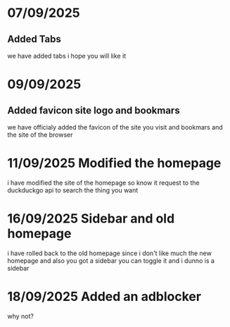 # 07/09/2025
## Added Tabs
we have added tabs i hope you will like it
# 09/09/2025
## Added favicon site logo and bookmars
we have officialy added the favicon of the site you visit and bookmars and the site of the browser
# 11/09/2025 Modified the homepage 
i have modified the site of the homepage so know it request to the duckduckgo api to search the thing you want
# 16/09/2025 Sidebar and old homepage
i have rolled back to the old homepage since i don't like much the new homepage and also you got a sidebar you can toggle it and i dunno is a sidebar
# 18/09/2025 Added an adblocker
why not?
